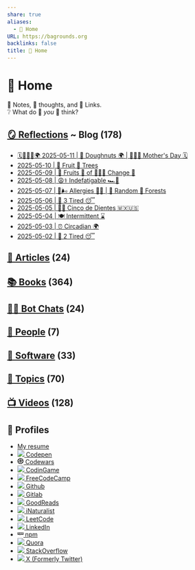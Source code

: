```yaml
---
share: true
aliases:
  - 🏡 Home
URL: https://bagrounds.org
backlinks: false
title: 🏡 Home
---
```

# 🏡 Home  
📑 Notes, 💭 thoughts, and 🔗 Links.  
❔ What do 🫵 _you_ 🤔 think?  
  
## [🪞 Reflections](./reflections/index.md) ~ Blog (178)  
- [🗓️🍩🤱🏼🌍 2025-05-11 | 🍩 Doughnuts 🌍 | 🤱🏼💐 Mother's Day 🗓️](./reflections/2025-05-11.md)  
- [2025-05-10 | 🍎 Fruit 🌳 Trees](./reflections/2025-05-10.md)  
- [2025-05-09 | 🍎 Fruits 🌳 of 🧘🏼‍♀️ Change 🔄](./reflections/2025-05-09.md)  
- [2025-05-08 | 😩⚕️ Indefatigable 🏎️🐍](./reflections/2025-05-08.md)  
- [2025-05-07 | 🌸🌬️ Allergies 👃🤧 | 🎲 Random 🌲 Forests](./reflections/2025-05-07.md)  
- [2025-05-06 | 🥱 3 Tired 😴](./reflections/2025-05-06.md)  
- [2025-05-05 | 🦷🔬 Cinco de Dientes 🇲🇽🇺🇸](./reflections/2025-05-05.md)  
- [2025-05-04 | 🍽️ Intermittent ⌛](./reflections/2025-05-04.md)  
- [2025-05-03 | ⏰ Circadian 🌍](./reflections/2025-05-03.md)  
- [2025-05-02 | 🥱 2 Tired 😴](./reflections/2025-05-02.md)  
  
  
## [📄  Articles](./articles/index.md) (24)  
  
## [📚 Books](./books/index.md) (364)  
  
## [🤖💬 Bot Chats](./bot-chats/index.md) (24)  
  
## [👥 People](./people/index.md) (7)  
  
## [💾 Software](./software/index.md) (33)  
  
## [🌌 Topics](./topics/index.md) (70)  
  
## [📺 Videos](./videos/index.md) (128)  
  
## 🔗 Profiles  
- [My resume](./topics/my-resume.md)  
- <a href="http://codepen.io/bagrounds"><img style="height:1em; margin:0;" src="https://simpleicons.org/icons/codepen.svg"/> Codepen</a>  
- <a href="http://www.codewars.com/users/bagrounds"><img style="height:1em; margin:0;" src="https://raw.githubusercontent.com/bagrounds/icons/master/codewars.svg"/> Codewars</a>  
- <a href="https://www.codingame.com/profile/0d172b10ecb72b81c2bb2646e8be9d8a8930706"><img style="height:1em; margin:0;" src="https://simpleicons.org/icons/codingame.svg"/> CodinGame</a>  
- <a href="http://freecodecamp.com/bagrounds"><img style="height:1em; margin:0;" src="https://simpleicons.org/icons/freecodecamp.svg"/> FreeCodeCamp</a>  
- <a href="https://github.com/bagrounds"><img style="height:1em; margin:0;" src="https://simpleicons.org/icons/github.svg"/> Github</a>  
- <a href="http://gitlab.com/bagrounds"><img style="height:1em; margin:0;" src="https://simpleicons.org/icons/gitlab.svg"/> Gitlab</a>  
- <a href="http://goodreads.com/bagrounds"><img style="height:1em; margin:0;" src="https://simpleicons.org/icons/goodreads.svg"/> GoodReads</a>  
- <a href="https://www.inaturalist.org/people/8822063"><img style="height:1em; margin:0;" src="https://static.inaturalist.org/wiki_page_attachments/3154-original.png"/> iNaturalist</a>  
- <a href="https://leetcode.com/u/bagrounds"><img style="height:1em; margin:0;" src="https://simpleicons.org/icons/leetcode.svg"/> LeetCode</a>  
- <a href="https://linkedin.com/in/bagrounds"><img style="height:1em; margin:0;" src="https://simpleicons.org/icons/linkedin.svg"/> LinkedIn</a>  
- <a href="http://www.npmjs.com/~bagrounds"><img style="height:1em; margin:0;" src="https://raw.githubusercontent.com/bagrounds/icons/master/npm.svg"/> npm</a>  
- <a href="https://www.quora.com/profile/Bryan-Grounds"><img style="height:1em; margin:0;" src="https://simpleicons.org/icons/quora.svg"/> Quora</a>  
- <a href="http://stackoverflow.com/users/2081363/bagrounds"><img style="height:1em; margin:0;" src="https://simpleicons.org/icons/stackoverflow.svg"/> StackOverflow</a>  
- <a href="https://twitter.com/bagrounds"><img style="height:1em; margin:0;" src="https://simpleicons.org/icons/x.svg"/> X (Formerly Twitter)</a>  
